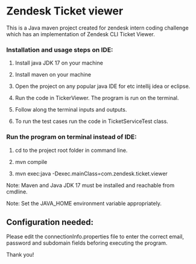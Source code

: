# Zendesk Ticket viewer

This is a Java maven project created for zendesk intern coding challenge which has an implementation of Zendesk CLI Ticket Viewer.

### Installation and usage steps on IDE:
1. Install java JDK 17 on your machine

2. Install maven on your machine

3. Open the project on any popular java IDE for etc intellij idea or eclipse.

4. Run the code in TickerViewer. The program is run on the terminal.

5. Follow along the terminal inputs and outputs.

6. To run the test cases run the code in TicketServiceTest class.


### Run the program on terminal instead of IDE:
1. cd to the project root folder in command line.

2. mvn compile

3. mvn exec:java -Dexec.mainClass=com.zendesk.ticket.viewer

Note: Maven and Java JDK 17 must be installed and reachable from cmdline.

Note: Set the JAVA_HOME environment variable appropriately.


## Configuration needed:
Please edit the connectionInfo.properties file to enter the correct email, password and subdomain fields beforing executing the program.

Thank you!

